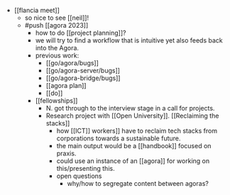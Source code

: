 - [[flancia meet]]
  - so nice to see [[neil]]!
  - #push [[agora 2023]]
    - how to do [[project planning]]?
    - we will try to find a workflow that is intuitive yet also feeds back into the Agora.
    - previous work:
      - [[go/agora/bugs]]
      - [[go/agora-server/bugs]]
      - [[go/agora-bridge/bugs]]
      - [[agora plan]]
      - [[do]]
    - [[fellowships]]
      - N. got through to the interview stage in a call for projects.
      - Research project with [[Open University]]. [[Reclaiming the stacks]]
        - how [[ICT]] workers]] have to reclaim tech stacks from corporations towards a sustainable future.
        - the main output would be a [[handbook]] focused on praxis.
        - could use an instance of an [[agora]] for working on this/presenting this.
        - open questions
          - why/how to segregate content between agoras?
